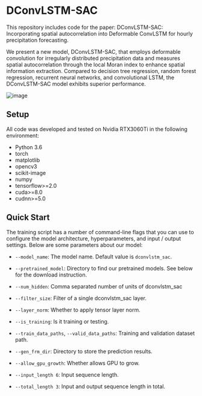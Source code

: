 # DConvLSTM-SAC

This repository includes code for the paper: DConvLSTM-SAC: Incorporating spatial autocorrelation into Deformable ConvLSTM for hourly precipitation forecasting.

We present a new model, DConvLSTM-SAC, that employs deformable convolution for irregularly distributed precipitation data and measures spatial autocorrelation through the local Moran index to enhance spatial information extraction. Compared to decision tree regression, random forest regression, recurrent neural networks, and convolutional LSTM, the DConvLSTM-SAC model exhibits superior performance.

![image](https://github.com/Zxh1024/DConvLSTM/assets/51319967/efa57cc7-2c02-4f17-8e3d-de207cf1ffcd)

## Setup

All code was developed and tested on Nvidia RTX3060Ti in the following environment:

- Python 3.6
- torch
- matplotlib 
- opencv3
- scikit-image
- numpy
- tensorflow>=2.0
- cuda>=8.0
- cudnn>=5.0

## Quick Start

The training script has a number of command-line flags that you can use to configure the model architecture, hyperparameters, and input / output settings.
Below are some parameters about our model:

- `--model_name`: The model name. Default value is `dconvlstm_sac`.
- `--pretrained_model`: Directory to find our pretrained models. See below for the download instruction.
- `--num_hidden`: Comma separated number of units of dconvlstm_sac
- `--filter_size`: Filter of a single dconvlstm_sac layer.
- `--layer_norm`: Whether to apply tensor layer norm.

- `--is_training`: Is it training or testing.
- `--train_data_paths`, `--valid_data_paths`: Training and validation dataset path.
- `--gen_frm_dir`: Directory to store the prediction results.
- `--allow_gpu_growth`: Whether allows GPU to grow.
- `--input_length 6`: Input sequence length.
- `--total_length 3`: Input and output sequence length in total.
